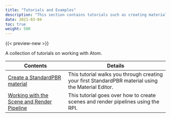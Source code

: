 ```yaml
---
title: "Tutorials and Examples"
description: "This section contains tutorials such as creating materials and shaders, or developing features in Atom."
date: 2021-03-04
toc: true
weight: 500
---
```


{{< preview-new >}}

A collection of tutorials on working with Atom. 


| Contents                        | Details |
|--------------------------------------|---------|
| [Create a StandardPBR material](create-standardpbr-material.md) | This tutorial walks you through creating your first StandardPBR material using the Material Editor. | 
| [Working with the Scene and Render Pipeline](working-with-scene-and-rendering-pipeline.md) | This tutorial goes over how to create scenes and render pipelines using the RPI. |
